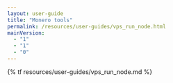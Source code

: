 ```yaml
---
layout: user-guide
title: "Monero tools"
permalink: /resources/user-guides/vps_run_node.html
mainVersion:
  - "1"
  - "1"
  - "0"
---
```

{% tf resources/user-guides/vps_run_node.md %}